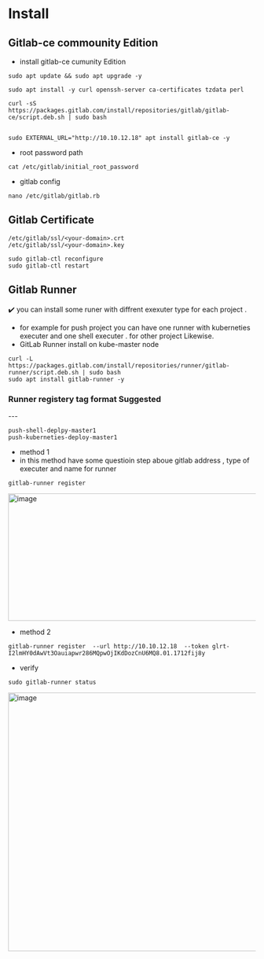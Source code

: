 # Install
## Gitlab-ce commounity Edition
- install gitlab-ce cumunity Edition
```
sudo apt update && sudo apt upgrade -y

sudo apt install -y curl openssh-server ca-certificates tzdata perl

curl -sS https://packages.gitlab.com/install/repositories/gitlab/gitlab-ce/script.deb.sh | sudo bash


sudo EXTERNAL_URL="http://10.10.12.18" apt install gitlab-ce -y

```

- root password path
```
cat /etc/gitlab/initial_root_password
```
- gitlab config
```
nano /etc/gitlab/gitlab.rb
```

## Gitlab Certificate 
```
/etc/gitlab/ssl/<your-domain>.crt
/etc/gitlab/ssl/<your-domain>.key
```
```
sudo gitlab-ctl reconfigure
sudo gitlab-ctl restart
```



## Gitlab Runner
:heavy_check_mark:  you can install some runer with diffrent exexuter type for each project . 
- for example for push project you can have one runner with kuberneties executer and one shell executer . for other project Likewise.
- GitLab Runner install on kube-master node
```
curl -L https://packages.gitlab.com/install/repositories/runner/gitlab-runner/script.deb.sh | sudo bash
sudo apt install gitlab-runner -y
```

### Runner registery tag format Suggested

<project>-<executor>-<stage>-<master-number>
```
push-shell-deplpy-master1
push-kuberneties-deploy-master1
```
- method 1
- in this method have some questioin step aboue gitlab address , type of executer and name for runner
```
gitlab-runner register
```
<img width="1045" height="259" alt="image" src="https://github.com/user-attachments/assets/8910d611-37d0-4f8f-9e92-34ee70356db3" />

- method 2
```
gitlab-runner register  --url http://10.10.12.18  --token glrt-I2lmHY0dAwVt3Oauiapwr286MQpwOjIKdDozCnU6MQ8.01.1712fij8y
```

- verify
```
sudo gitlab-runner status
```
<img width="1067" height="526" alt="image" src="https://github.com/user-attachments/assets/efe05786-ff9b-4ea3-88af-bd66a5efeda4" />
